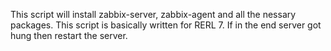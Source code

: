 This script will install zabbix-server, zabbix-agent and all the nessary packages.
This script is basically written for RERL 7.
If in the end server got hung then restart the server.
